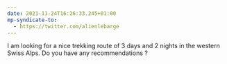 ```yaml
---
date: 2021-11-24T16:26:33.245+01:00
mp-syndicate-to:
  - https://twitter.com/alienlebarge
---
```

I am looking for a nice trekking route of 3 days and 2 nights in the western Swiss Alps. Do you have any recommendations ?
